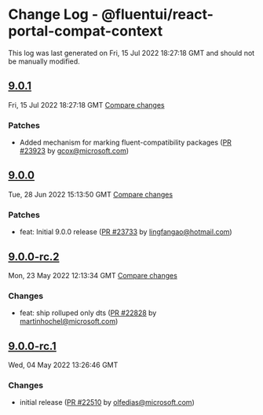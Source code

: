 # Change Log - @fluentui/react-portal-compat-context

This log was last generated on Fri, 15 Jul 2022 18:27:18 GMT and should not be manually modified.

<!-- Start content -->

## [9.0.1](https://github.com/microsoft/fluentui/tree/@fluentui/react-portal-compat-context_v9.0.1)

Fri, 15 Jul 2022 18:27:18 GMT 
[Compare changes](https://github.com/microsoft/fluentui/compare/@fluentui/react-portal-compat-context_v9.0.0..@fluentui/react-portal-compat-context_v9.0.1)

### Patches

- Added mechanism for marking fluent-compatibility packages ([PR #23923](https://github.com/microsoft/fluentui/pull/23923) by gcox@microsoft.com)

## [9.0.0](https://github.com/microsoft/fluentui/tree/@fluentui/react-portal-compat-context_v9.0.0)

Tue, 28 Jun 2022 15:13:50 GMT 
[Compare changes](https://github.com/microsoft/fluentui/compare/@fluentui/react-portal-compat-context_v9.0.0-rc.2..@fluentui/react-portal-compat-context_v9.0.0)

### Patches

- feat: Initial 9.0.0 release ([PR #23733](https://github.com/microsoft/fluentui/pull/23733) by lingfangao@hotmail.com)

## [9.0.0-rc.2](https://github.com/microsoft/fluentui/tree/@fluentui/react-portal-compat-context_v9.0.0-rc.2)

Mon, 23 May 2022 12:13:34 GMT 
[Compare changes](https://github.com/microsoft/fluentui/compare/@fluentui/react-portal-compat-context_v9.0.0-rc.1..@fluentui/react-portal-compat-context_v9.0.0-rc.2)

### Changes

- feat: ship rolluped only dts ([PR #22828](https://github.com/microsoft/fluentui/pull/22828) by martinhochel@microsoft.com)

## [9.0.0-rc.1](https://github.com/microsoft/fluentui/tree/@fluentui/react-portal-compat-context_v9.0.0-rc.1)

Wed, 04 May 2022 13:26:46 GMT

### Changes

- initial release ([PR #22510](https://github.com/microsoft/fluentui/pull/22510) by olfedias@microsoft.com)

